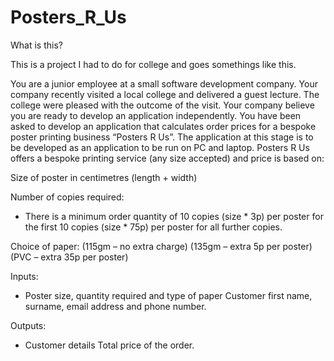 ﻿# Posters_R_Us

What is this?

This is a project I had to do for college and goes somethings like this.

You are a junior employee at a small software development company. Your company recently visited a local college and delivered a guest lecture. The college were pleased with the outcome of the visit. Your company believe you are ready to develop an application independently. You have been asked to develop an application that calculates order prices for a bespoke poster printing business “Posters R Us”. The application at this stage is to be developed as an application to be run on PC and laptop. Posters R Us offers a bespoke printing service (any size accepted) and price is based on:

Size of poster in centimetres (length + width)

Number of copies required:

- There is a minimum order quantity of 10 copies (size * 3p) per poster for the first 10 copies (size * 75p) per poster for all further copies.

Choice of paper:
(115gm – no extra charge) 
(135gm – extra 5p per poster) 
(PVC – extra 35p per poster)

Inputs: 

- Poster size, quantity required and type of paper Customer first name, surname, email address and phone number.

Outputs: 

- Customer details Total price of the order.
